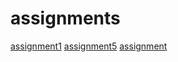 # assignments

[assignment1](http://localhost:8888/notebooks/Downloads/Assignment_week_2.ipynb)
[assignment5](http://localhost:8888/notebooks/Downloads/Assignment_week_5.ipynb)
[assignment](http://localhost:8888/notebooks/Downloads/assignment4.ipynb)
